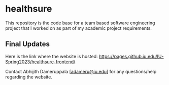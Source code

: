 # healthsure
This repository is the code base for a team based software engineering project that I worked on as part of my academic project requirements.

## Final Updates
Here is the link where the website is hosted: https://pages.github.iu.edu/IU-Spring2023/healthsure-frontend/

Contact Abhijith Dameruppala [adameru@iu.edu] for any questions/help regarding the website.
